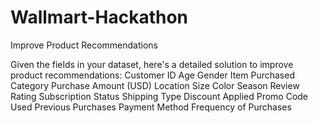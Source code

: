 # Wallmart-Hackathon
 Improve Product Recommendations

Given the fields in your dataset, here's a detailed solution to improve product recommendations:
Customer ID
Age
Gender
Item Purchased
Category
Purchase Amount (USD)
Location
Size
Color
Season
Review Rating
Subscription Status
Shipping Type
Discount Applied
Promo Code Used
Previous Purchases
Payment Method
Frequency of Purchases



